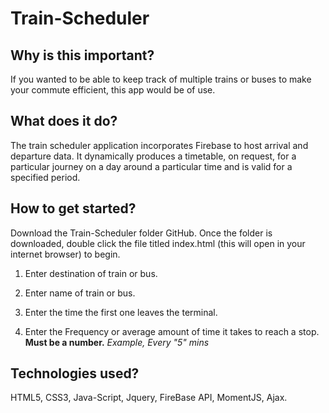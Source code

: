 # Train-Scheduler

## Why is this important?
If you wanted to be able to keep track of multiple trains or buses to make your commute efficient, this app would
be of use. 

## What does it do? 
The train scheduler application incorporates Firebase to host arrival and departure data.
It dynamically produces a timetable, on request, for a particular journey on a day around a particular time
and is valid for a specified period.

## How to get started?
Download the Train-Scheduler folder GitHub. Once the folder is downloaded, 
double click the file titled index.html (this will open in your internet browser) 
to begin.

1. Enter destination of train or bus.

2. Enter name of train or bus.

3. Enter the time the first one leaves the terminal.

4. Enter the Frequency or average amount of time it takes to reach a stop. **Must be a number.**
    *Example, Every "5" mins* 

## Technologies used?
HTML5, CSS3, Java-Script, Jquery, FireBase API, MomentJS, Ajax.